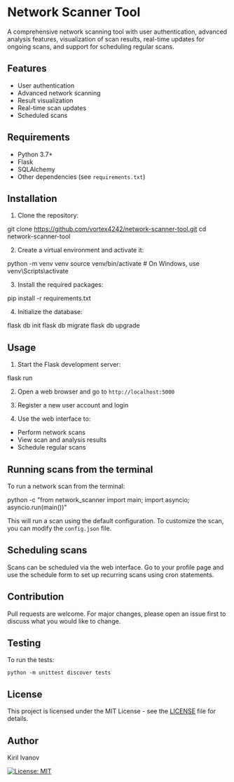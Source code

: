 # Network Scanner Tool

A comprehensive network scanning tool with user authentication, advanced analysis features, visualization of scan results, real-time updates for ongoing scans, and support for scheduling regular scans.

## Features

- User authentication
- Advanced network scanning
- Result visualization
- Real-time scan updates
- Scheduled scans

## Requirements

- Python 3.7+
- Flask
- SQLAlchemy
- Other dependencies (see `requirements.txt`)

## Installation

1. Clone the repository:

git clone https://github.com/vortex4242/network-scanner-tool.git
cd network-scanner-tool


2. Create a virtual environment and activate it:

python -m venv venv
source venv/bin/activate # On Windows, use venv\Scripts\activate


3. Install the required packages:

pip install -r requirements.txt


4. Initialize the database:

flask db init
flask db migrate
flask db upgrade


## Usage

1. Start the Flask development server:

flask run


2. Open a web browser and go to `http://localhost:5000`

3. Register a new user account and login

4. Use the web interface to:
- Perform network scans
- View scan and analysis results
- Schedule regular scans

## Running scans from the terminal

To run a network scan from the terminal:

python -c "from network_scanner import main; import asyncio; asyncio.run(main())"


This will run a scan using the default configuration. To customize the scan, you can modify the `config.json` file.

## Scheduling scans

Scans can be scheduled via the web interface. Go to your profile page and use the schedule form to set up recurring scans using cron statements.

## Contribution

Pull requests are welcome. For major changes, please open an issue first to discuss what you would like to change.

## Testing

To run the tests:

```
python -m unittest discover tests
```

## License

This project is licensed under the MIT License - see the [LICENSE](LICENSE) file for details.

## Author

Kiril Ivanov

[![License: MIT](https://img.shields.io/badge/License-MIT-yellow.svg)](https://opensource.org/licenses/MIT)
